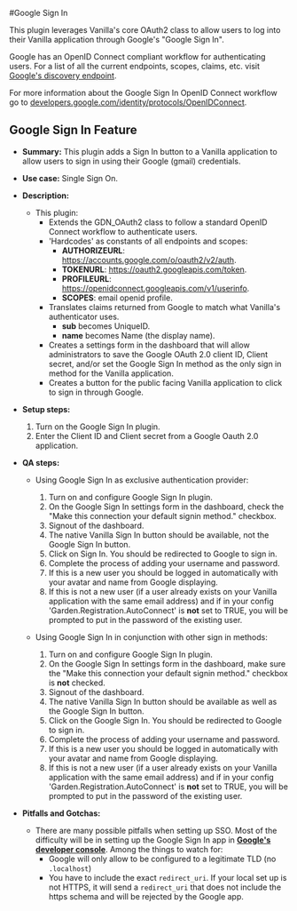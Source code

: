 #Google Sign In

This plugin leverages Vanilla's core OAuth2 class to allow users to log into their Vanilla application through Google's "Google Sign In". 

Google has an OpenID Connect compliant workflow for authenticating users. For a list of all the current endpoints, scopes, claims, etc. visit [Google's discovery endpoint](https://accounts.google.com/.well-known/openid-configuration).

For more information about the Google Sign In OpenID Connect workflow go to [developers.google.com/identity/protocols/OpenIDConnect](https://developers.google.com/identity/protocols/OpenIDConnect).

## Google Sign In Feature
- **Summary:** This plugin adds a Sign In button to a Vanilla application to allow users to sign in using their Google (gmail) credentials.
- **Use case:** Single Sign On.
- **Description:** 
	- This plugin:
		- Extends the GDN_OAuth2 class to follow a standard OpenID Connect workflow to authenticate users.
		- 'Hardcodes' as constants of all endpoints and scopes:
			- **AUTHORIZEURL**: https://accounts.google.com/o/oauth2/v2/auth.
			- **TOKENURL**: https://oauth2.googleapis.com/token.
			- **PROFILEURL**: https://openidconnect.googleapis.com/v1/userinfo.
			- **SCOPES**: email openid profile.
		- Translates claims returned from Google to match what Vanilla's authenticator uses.
			- **sub** becomes UniqueID.
			- **name** becomes Name (the display name). 
		- Creates a settings form in the dashboard that will allow administrators to save the Google OAuth 2.0 client ID, Client secret, and/or set the Google Sign In method as the only sign in method for the Vanilla application.
		- Creates a button for the public facing Vanilla application to click to sign in through Google.
- **Setup steps:**
	1. Turn on the Google Sign In plugin.
	2. Enter the Client ID and Client secret from a Google Oauth 2.0 application.
- **QA steps:**
   - Using Google Sign In as exclusive authentication provider:
	 1. Turn on and configure Google Sign In plugin.
	 2. On the Google Sign In settings form in the dashboard, check the "Make this connection your default signin method." checkbox.
	 3. Signout of the dashboard.
	 4. The native Vanilla Sign In button should be available, not the Google Sign In button.
	 5. Click on Sign In. You should be redirected to Google to sign in.
	 6. Complete the process of adding your username and password.
	 7. If this is a new user you should be logged in automatically with your avatar and name from Google displaying.
	 8. If this is not a new user (if a user already exists on your Vanilla application with the same email address) and if in your config 'Garden.Registration.AutoConnect' is **not** set to TRUE, you will be prompted to put in the password of the existing user.

   - Using Google Sign In in conjunction with other sign in methods:
	 1. Turn on and configure Google Sign In plugin.
	 2. On the Google Sign In settings form in the dashboard, make sure the "Make this connection your default signin method." checkbox is **not** checked.
	 3. Signout of the dashboard.
	 4. The native Vanilla Sign In button should be available as well as the Google Sign In button.
	 5. Click on the Google Sign In. You should be redirected to Google to sign in.
	 6. Complete the process of adding your username and password.
	 7. If this is a new user you should be logged in automatically with your avatar and name from Google displaying.
	 8. If this is not a new user (if a user already exists on your Vanilla application with the same email address) and if in your config 'Garden.Registration.AutoConnect' is **not** set to TRUE, you will be prompted to put in the password of the existing user.

- **Pitfalls and Gotchas:**
	- There are many possible pitfalls when setting up SSO. Most of the difficulty will be in setting up the Google Sign In app in [**Google's developer console**](https://console.developer.google.com). Among the things to watch for:
		- Google will only allow to be configured to a legitimate TLD (no `.localhost`)
		- You have to include the exact `redirect_uri`. If your local set up is not HTTPS, it will send a `redirect_uri` that does not include the https schema and will be rejected by the Google app.